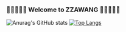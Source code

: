 ### 🌳🌳🌳🌳🌳 Welcome to ZZAWANG 🌳🌳🌳🌳🌳

<!--
**zzawang/zzawang** is a ✨ _special_ ✨ repository because its `README.md` (this file) appears on your GitHub profile.

Here are some ideas to get you started:

- 🔭 I’m currently working on ...
- 🌱 I’m currently learning ...
- 👯 I’m looking to collaborate on ...
- 🤔 I’m looking for help with ...
- 💬 Ask me about ...
- 📫 How to reach me: ...
- 😄 Pronouns: ...
- ⚡ Fun fact: ...
-->
![Anurag's GitHub stats](https://github-readme-stats.vercel.app/api?username=zzawang&count_private=true&show_icons=true) [![Top Langs](https://github-readme-stats.vercel.app/api/top-langs/?username=zzawang&layout=compact)](https://github.com/anuraghazra/github-readme-stats)
<!-- [![Readme Card](https://github-readme-stats.vercel.app/api/pin/?username=anuraghazra&repo=github-readme-stats)](https://github.com/anuraghazra/github-readme-stats) -->


<!-- [![Solved.ac Profile](http://mazassumnida.wtf/api/v2/generate_badge?boj=백준아이디)](https://solved.ac/백준아이디/)
 -->
 
 
